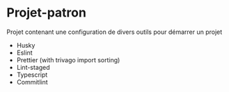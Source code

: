 # Projet-patron

Projet contenant une configuration de divers outils pour démarrer un projet

-   Husky
-   Eslint
-   Prettier (with trivago import sorting)
-   Lint-staged
-   Typescript
-   Commitlint
